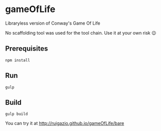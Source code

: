 # gameOfLife
Libraryless version of Conway's Game Of Life

No scaffolding tool was used for the tool chain. Use it at your own risk 😉

## Prerequisites

```
npm install
```

## Run

```
gulp
```

## Build
```
gulp build
```

You can try it at http://ruigazio.github.io/gameOfLife/bare
